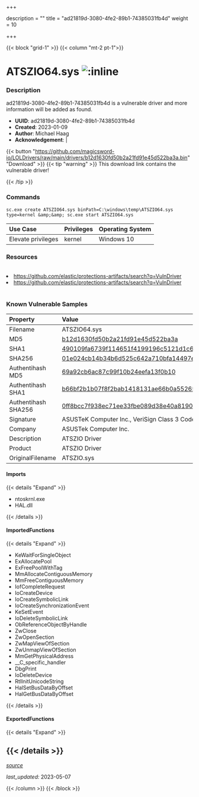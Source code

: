 +++

description = ""
title = "ad21819d-3080-4fe2-89b1-74385031fb4d"
weight = 10

+++


{{< block "grid-1" >}}
{{< column "mt-2 pt-1">}}


# ATSZIO64.sys ![:inline](/images/twitter_verified.png) 


### Description

ad21819d-3080-4fe2-89b1-74385031fb4d is a vulnerable driver and more information will be added as found.
- **UUID**: ad21819d-3080-4fe2-89b1-74385031fb4d
- **Created**: 2023-01-09
- **Author**: Michael Haag
- **Acknowledgement**:  | [](https://twitter.com/)

{{< button "https://github.com/magicsword-io/LOLDrivers/raw/main/drivers/b12d1630fd50b2a21fd91e45d522ba3a.bin" "Download" >}}
{{< tip "warning" >}}
This download link contains the vulnerable driver!

{{< /tip >}}

### Commands

```
sc.exe create ATSZIO64.sys binPath=C:\windows\temp\ATSZIO64.sys type=kernel &amp;&amp; sc.exe start ATSZIO64.sys
```

| Use Case | Privileges | Operating System | 
|:---- | ---- | ---- |
| Elevate privileges | kernel | Windows 10 |

### Resources
<br>
<li><a href=" https://github.com/elastic/protections-artifacts/search?q=VulnDriver"> https://github.com/elastic/protections-artifacts/search?q=VulnDriver</a></li>
<li><a href="https://github.com/elastic/protections-artifacts/search?q=VulnDriver">https://github.com/elastic/protections-artifacts/search?q=VulnDriver</a></li>
<br>

### Known Vulnerable Samples

| Property           | Value |
|:-------------------|:------|
| Filename           | ATSZIO64.sys |
| MD5                | [b12d1630fd50b2a21fd91e45d522ba3a](https://www.virustotal.com/gui/file/b12d1630fd50b2a21fd91e45d522ba3a) |
| SHA1               | [490109fa6739f114651f4199196c5121d1c6bdf2](https://www.virustotal.com/gui/file/490109fa6739f114651f4199196c5121d1c6bdf2) |
| SHA256             | [01e024cb14b34b6d525c642a710bfa14497ea20fd287c39ba404b10a8b143ece](https://www.virustotal.com/gui/file/01e024cb14b34b6d525c642a710bfa14497ea20fd287c39ba404b10a8b143ece) |
| Authentihash MD5   | [69a92cb6ac87c99f10b24eefa13f0b10](https://www.virustotal.com/gui/search/authentihash%253A69a92cb6ac87c99f10b24eefa13f0b10) |
| Authentihash SHA1  | [b66bf2b1b07f8f2bab1418131ae66b0a55265f73](https://www.virustotal.com/gui/search/authentihash%253Ab66bf2b1b07f8f2bab1418131ae66b0a55265f73) |
| Authentihash SHA256| [0ff8bcc7f938ec71ee33fbe089d38e40a8190603558d4765c47b1b09e1dd764a](https://www.virustotal.com/gui/search/authentihash%253A0ff8bcc7f938ec71ee33fbe089d38e40a8190603558d4765c47b1b09e1dd764a) |
| Signature         | ASUSTeK Computer Inc., VeriSign Class 3 Code Signing 2010 CA, VeriSign   |
| Company           | ASUSTek Computer Inc. |
| Description       | ATSZIO Driver |
| Product           | ATSZIO Driver |
| OriginalFilename  | ATSZIO.sys |


#### Imports
{{< details "Expand" >}}
* ntoskrnl.exe
* HAL.dll

{{< /details >}}
#### ImportedFunctions
{{< details "Expand" >}}
* KeWaitForSingleObject
* ExAllocatePool
* ExFreePoolWithTag
* MmAllocateContiguousMemory
* MmFreeContiguousMemory
* IofCompleteRequest
* IoCreateDevice
* IoCreateSymbolicLink
* IoCreateSynchronizationEvent
* KeSetEvent
* IoDeleteSymbolicLink
* ObReferenceObjectByHandle
* ZwClose
* ZwOpenSection
* ZwMapViewOfSection
* ZwUnmapViewOfSection
* MmGetPhysicalAddress
* __C_specific_handler
* DbgPrint
* IoDeleteDevice
* RtlInitUnicodeString
* HalSetBusDataByOffset
* HalGetBusDataByOffset

{{< /details >}}
#### ExportedFunctions
{{< details "Expand" >}}

{{< /details >}}
-----



[*source*](https://github.com/magicsword-io/LOLDrivers/tree/main/yaml/ad21819d-3080-4fe2-89b1-74385031fb4d.yaml)

*last_updated:* 2023-05-07








{{< /column >}}
{{< /block >}}
